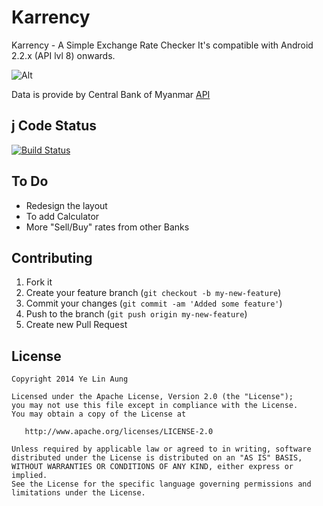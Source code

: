 Karrency
========

Karrency - A Simple Exchange Rate Checker
It's compatible with Android 2.2.x (API lvl 8) onwards.

![Alt](https://dl.dropboxusercontent.com/u/2709123/karrency.png)

Data is provide by Central Bank of Myanmar [API](http://forex.cbm.gov.mm)

j
Code Status
-----------
[![Build Status](https://travis-ci.org/yelinaung/Karrency.svg?branch=master)](https://travis-ci.org/yelinaung/Karrency)


To Do
-----

 * Redesign the layout
 * To add Calculator
 * More "Sell/Buy" rates from other Banks

Contributing
------------

 1. Fork it
 2. Create your feature branch (`git checkout -b my-new-feature`)
 3. Commit your changes (`git commit -am 'Added some feature'`)
 4. Push to the branch (`git push origin my-new-feature`)
 5. Create new Pull Request

License
--------

    Copyright 2014 Ye Lin Aung

    Licensed under the Apache License, Version 2.0 (the "License");
    you may not use this file except in compliance with the License.
    You may obtain a copy of the License at

       http://www.apache.org/licenses/LICENSE-2.0

    Unless required by applicable law or agreed to in writing, software
    distributed under the License is distributed on an "AS IS" BASIS,
    WITHOUT WARRANTIES OR CONDITIONS OF ANY KIND, either express or implied.
    See the License for the specific language governing permissions and
    limitations under the License.
